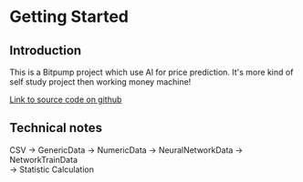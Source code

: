 # Getting Started

## Introduction
This is a Bitpump project which use AI for price prediction. It's more kind of self study project then working money machine!

[Link to source code on github](https://github.com/patrykmot/bitpump)

## Technical notes

CSV -> GenericData -> NumericData -> NeuralNetworkData -> NetworkTrainData <br>
                                  -> Statistic Calculation